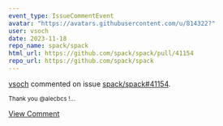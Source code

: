 ```yaml
---
event_type: IssueCommentEvent
avatar: "https://avatars.githubusercontent.com/u/814322?"
user: vsoch
date: 2023-11-18
repo_name: spack/spack
html_url: https://github.com/spack/spack/pull/41154
repo_url: https://github.com/spack/spack
---
```


<a href='https://github.com/vsoch' target='_blank'>vsoch</a> commented on issue <a href='https://github.com/spack/spack/pull/41154' target='_blank'>spack/spack#41154</a>.

<small>Thank you @alecbcs !...</small>

<a href='https://github.com/spack/spack/pull/41154' target='_blank'>View Comment</a>
